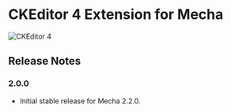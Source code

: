 CKEditor 4 Extension for Mecha
==============================

![CKEditor 4](https://user-images.githubusercontent.com/1669261/74047159-76199700-4a02-11ea-9673-8f4aa7049f5e.png)

Release Notes
-------------

### 2.0.0

 - Initial stable release for Mecha 2.2.0.
